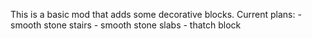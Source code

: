 This is a basic mod that adds some decorative blocks.
Current plans:
    - smooth stone stairs
    - smooth stone slabs
    - thatch block